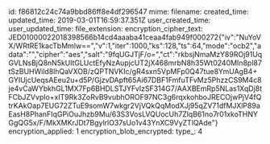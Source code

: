 id: f86812c24c74a9bbd86ff8e4df296547
mime: 
filename: 
created_time: 
updated_time: 2019-03-01T16:59:37.351Z
user_created_time: 
user_updated_time: 
file_extension: 
encryption_cipher_text: JED01000022018398566b14cd4aaaba41ceaa4fab949f000272{"iv":"NuYoVX/WRtRE1kacTbMmlw==","v":1,"iter":1000,"ks":128,"ts":64,"mode":"ocb2","adata":"","cipher":"aes","salt":"9fqUGJTjF/o=","ct":"rkbsjNmaMzY89ROj91UqGVLNsBjQ8nN5kUltGLUctEfyNzAupjcUT2jX468mrbN8h35Wt0240MIn8pl87tSzBUHWild8lhQaVXOB/zQPTNVKIc/gR4sxn5VpMFp0Q47tue8YmUAgB4+GYIUjcUeqsAEeu2u+d5P/GjzvDApft65Ai67DBF1FmfuTFvMz5PhzzCS9M4c8je4vCaWYbkhGL1MX7Fp6BHDLSTJYFvlzSF314G7/AAXBEmRp5NLas1XqDj8tFCbJZVvpIo+xIT9Rk3ZoRvB9vubhOROF97NC3g6rqxkohboJRECOjwPjV4fQtrKAkOap7EUG72ZTuE9somW7wkgr2VjVQkQqModXJj95qZV71dfMJXlP89aEasH8PhanFIqGPiOuJhzb9Mu/63S3VosLVQUocUh7ZlqB61no7r01xkoTHNYGgQG5x/F/MkXMKrJDt7BgylrlO37sUo1v43YnXC9VyZTlQAde"}
encryption_applied: 1
encryption_blob_encrypted: 
type_: 4